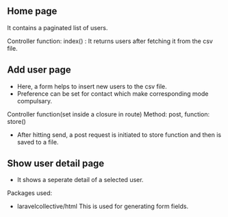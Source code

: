 
## Home page

It contains a paginated list of users.

Controller function: index() : It returns users after fetching it from the csv file.

## Add user page

- Here, a form helps to insert new users to the csv file.
- Preference can be set for contact which make corresponding mode compulsary.

Controller function(set inside a closure in route)
Method: post, function: store()
- After hitting send, a post request is initiated to store function and then is saved to a file.

## Show user detail page

- It shows a seperate detail of a selected user.


Packages used:
- laravelcollective/html 
This is used for generating form fields.
